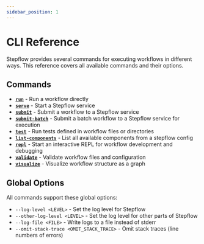 ```yaml
---
sidebar_position: 1
---
```


# CLI Reference

Stepflow provides several commands for executing workflows in different ways. This reference covers all available commands and their options.

## Commands

- **[`run`](./run.md)** - Run a workflow directly
- **[`serve`](./serve.md)** - Start a Stepflow service
- **[`submit`](./submit.md)** - Submit a workflow to a Stepflow service
- **[`submit-batch`](./submit-batch.md)** - Submit a batch workflow to a Stepflow service for execution
- **[`test`](./test.md)** - Run tests defined in workflow files or directories
- **[`list-components`](./list-components.md)** - List all available components from a stepflow config
- **[`repl`](./repl.md)** - Start an interactive REPL for workflow development and debugging
- **[`validate`](./validate.md)** - Validate workflow files and configuration
- **[`visualize`](./visualize.md)** - Visualize workflow structure as a graph

## Global Options

All commands support these global options:

- `--log-level <LEVEL>` - Set the log level for Stepflow
- `--other-log-level <LEVEL>` - Set the log level for other parts of Stepflow
- `--log-file <FILE>` - Write logs to a file instead of stderr
- `--omit-stack-trace <OMIT_STACK_TRACE>` - Omit stack traces (line numbers of errors)
